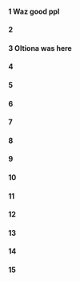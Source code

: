 #### 1 Waz good ppl
#### 2
#### 3 Oltiona was here
#### 4
#### 5
#### 6
#### 7
#### 8
#### 9
#### 10
#### 11
#### 12
#### 13
#### 14
#### 15